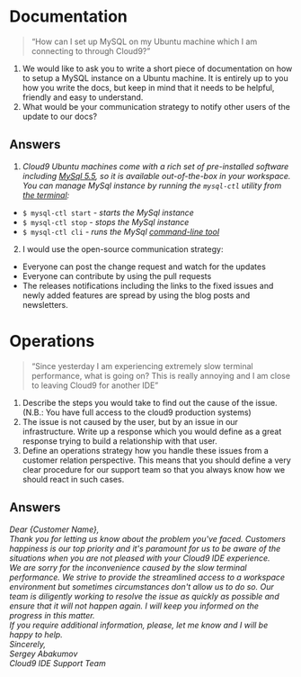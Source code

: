 # Documentation #

> “How can I set up MySQL on my Ubuntu machine which I am connecting to through Cloud9?”  

1. We would like to ask you to write a short piece of documentation on how to setup a MySQL instance on a Ubuntu machine. It is entirely up to you how you write the docs, but keep in mind that it needs to be helpful, friendly and easy to understand.
2.  What would be your communication strategy to notify other users of the update to our docs?

## Answers  


1. *Cloud9 Ubuntu machines come with a rich set of pre-installed software including [MySql 5.5](http://dev.mysql.com/doc/refman/5.5/en/index.html), so it is available out-of-the-box in your workspace. You can manage MySql instance by running the `mysql-ctl` utility from [the terminal](https://docs.c9.io/terminal.html):*  
 - `$ mysql-ctl start` *- starts the MySql instance*
 - `$ mysql-ctl stop`  *- stops the MySql instance*
 - `$ mysql-ctl cli`   *- runs the MySql [command-line tool](http://dev.mysql.com/doc/refman/5.5/en/mysql.html)*
2. I would use the open-source communication strategy:
 - Everyone can post the change request and watch for the updates
 - Everyone can contribute by using the pull requests
 - The releases notifications including the links to the fixed issues and newly added features are spread by using the blog posts and newsletters. 

# Operations #
> “Since yesterday I am experiencing extremely slow terminal performance, what is going on? This is really annoying and I am close to leaving Cloud9 for another IDE”



1. Describe the steps you would take to find out the cause of the issue. (N.B.: You have full access to the cloud9 production systems)
2. The issue is not caused by the user, but by an issue in our infrastructure. Write up a response which you would define as a great response trying to build a relationship with that user. 
3. Define an operations strategy how you handle these issues from a customer relation perspective. This means that you should define a very clear procedure for our support team so that you always know how we should react in such cases.

## Answers
*Dear {Customer Name},  
Thank you for letting us know about the problem you've faced. Customers happiness is our top priority and it's paramount for us to be aware of the situations when you are not pleased with your Cloud9 IDE experience.  
We are sorry for the inconvenience caused by the slow terminal performance. We strive to provide the streamlined access to a workspace environment but sometimes circumstances don't allow us to do so. Our team is diligently working to resolve the issue as quickly as possible and ensure that it will not happen again. I will keep you informed on the progress in this matter.  
If you require additional information, please, let me know and I will be happy to help.  
Sincerely,  
Sergey Abakumov   
Cloud9 IDE Support Team*
  
 
